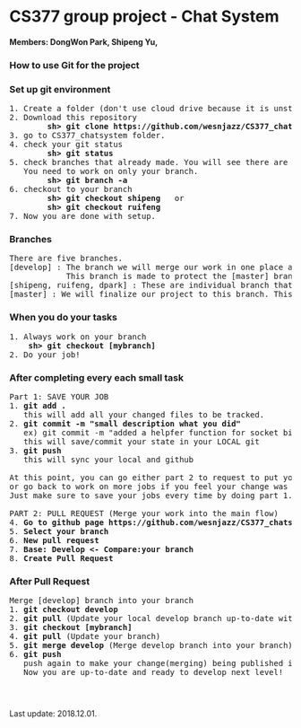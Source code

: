 # CS377 group project - Chat System
#### Members: DongWon Park, Shipeng Yu, 

### How to use Git for the project
### Set up git environment
<pre>
1. Create a folder (don't use cloud drive because it is unstable to work with github)
2. Download this repository
        <b>sh> git clone https://github.com/wesnjazz/CS377_chatsystem.git</b>
3. go to CS377_chatsystem folder.
4. check your git status
        <b>sh> git status</b>
5. check branches that already made. You will see there are individual branches for each member.
   You need to work on only your branch.
        <b>sh> git branch -a</b>
6. checkout to your branch
        <b>sh> git checkout shipeng</b>   or
        <b>sh> git checkout ruifeng</b>
7. Now you are done with setup.
</pre>

### Branches
<pre>
There are five branches.
[develop] : The branch we will merge our work in one place as we develop our project. 
            This branch is made to protect the [master] branch.
[shipeng, ruifeng, dpark] : These are individual branch that we work on separately. Do your work only on your branch.
[master] : We will finalize our project to this branch. This branch will be always stable without errors.
</pre>

### When you do your tasks
<pre>
1. Always work on your branch
    <b>sh> git checkout [mybranch]</b>
2. Do your job!
</pre>

### After completing every each small task
<pre>
Part 1: SAVE YOUR JOB
1. <b>git add .</b>
   this will add all your changed files to be tracked.
2. <b>git commit -m "small description what you did"</b> 
   ex) git commit -m "added a helpfer function for socket binding, fixed a segfault bug"
   this will save/commit your state in your LOCAL git
3. <b>git push</b>
   this will sync your local and github

At this point, you can go either part 2 to request to put your work into main flow, 
or go back to work on more jobs if you feel your change was small.
Just make sure to save your jobs every time by doing part 1.

PART 2: PULL REQUEST (Merge your work into the main flow)
4. <b>Go to github page https://github.com/wesnjazz/CS377_chatsystem</b>
5. <b>Select your branch</b>
6. <b>New pull request</b>
7. <b>Base: Develop <- Compare:your branch</b>
8. <b>Create Pull Request</b>
</pre>

### After Pull Request
<pre>
Merge [develop] branch into your branch
1. <b>git checkout develop</b>
2. <b>git pull</b> (Update your local develop branch up-to-date with github)
3. <b>git checkout [mybranch]</b>
4. <b>git pull</b> (Update your branch)
5. <b>git merge develop</b> (Merge develop branch into your branch)
6. <b>git push</b>
   push again to make your change(merging) being published into github.
   Now you are up-to-date and ready to develop next level!
</pre>

### 

<br><br>
Last update: 2018.12.01.

